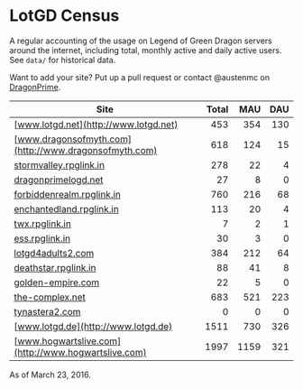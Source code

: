 # LotGD Census
A regular accounting of the usage on Legend of Green Dragon servers around the internet, including total, monthly active and daily active users. See `data/` for historical data.

Want to add your site? Put up a pull request or contact @austenmc on [DragonPrime](http://dragonprime.net).


Site | Total | MAU | DAU
--- | ---:| ---:| ---:
[www.lotgd.net](http://www.lotgd.net)|453|354|130
[www.dragonsofmyth.com](http://www.dragonsofmyth.com)|618|124|15
[stormvalley.rpglink.in](http://stormvalley.rpglink.in)|278|22|4
[dragonprimelogd.net](http://dragonprimelogd.net)|27|8|0
[forbiddenrealm.rpglink.in](http://forbiddenrealm.rpglink.in)|760|216|68
[enchantedland.rpglink.in](http://enchantedland.rpglink.in)|113|20|4
[twx.rpglink.in](http://twx.rpglink.in)|7|2|1
[ess.rpglink.in](http://ess.rpglink.in)|30|3|0
[lotgd4adults2.com](http://lotgd4adults2.com)|384|212|64
[deathstar.rpglink.in](http://deathstar.rpglink.in)|88|41|8
[golden-empire.com](http://golden-empire.com)|22|5|0
[the-complex.net](http://the-complex.net)|683|521|223
[tynastera2.com](http://tynastera2.com)|0|0|0
[www.lotgd.de](http://www.lotgd.de)|1511|730|326
[www.hogwartslive.com](http://www.hogwartslive.com)|1997|1159|321

As of March 23, 2016.

